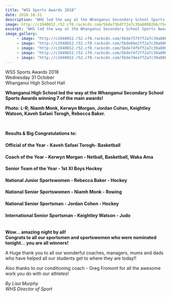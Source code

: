 ```yaml
---
title: "WSS Sports Awards 2018"
date: 2018-10-31
description: "WHS led the way at the Whanganui Secondary School Sports Awards tonight winning 7 of the main awards..."
image: http://c1940652.r52.cf0.rackcdn.com/5bde73bdff2a7c39a80002b6/the-six-main-winners300.jpg
excerpt: "WHS led the way at the Whanganui Secondary School Sports Awards tonight winning 7 of the main awards."
image_gallery:
     - image: "http://c1940652.r52.cf0.rackcdn.com/5bde7575ff2a7c39a80002c7/all-the-winners.jpg"
     - image: "http://c1940652.r52.cf0.rackcdn.com/5bde6be2ff2a7c39a80002b4/the-six-main-winners.jpg"
     - image: "http://c1940652.r52.cf0.rackcdn.com/5bde74fbff2a7c39a80002bc/hockey-team.jpg"
     - image: "http://c1940652.r52.cf0.rackcdn.com/5bde74f2ff2a7c39a80002ba/hockey-boys-not-sure.jpg"
     - image: "http://c1940652.r52.cf0.rackcdn.com/5bde74eaff2a7c39a80002b8/hockey-3-boys.jpg"
---
```


<p>WSS Sports Awards 2018<br />Wednesday 31 October<br />Whanganui High School Hall</p>
<p><strong>Whanganui High School led the way at the Whanganui Secondary School Sports Awards winning 7 of the main awards!</strong><span>&nbsp;</span></p>
<p><span><strong>Photo: L-R; Niamh Monk, Kerwyn Morgan, Jordan Cohen, Keightley Watson, Kaveh Safaei Torogh, Rebecca Baker.</strong></span></p>
<p><strong><br /></strong></p>
<p><strong><strong>Results &amp;</strong>&nbsp;Big Congratulations to:</strong></p>
<h4>Official of the Year - Kaveh Safaei Torogh- Basketball&nbsp;</h4>
<h4>Coach of the Year - Kerwyn Morgan - Netball, Basketball, Waka Ama</h4>
<h4>Senior Team of the Year - 1st XI Boys Hockey</h4>
<h4>National Junior Sportswomen - Rebecca Baker - Hockey</h4>
<h4 class="text_exposed_show">National Senior Sportswomen - Niamh Monk - Rowing</h4>
<h4 class="text_exposed_show">National Senior Sportsman - Jordan Cohen - Hockey</h4>
<h4 class="text_exposed_show">International Senior Sportsman - Keightley Watson - Judo</h4>
<p><br /><strong>Wow... amazing night by all!</strong>&nbsp;<br /><strong>Congrats to all our sportsmen and sportswomen who were nominated tonight... you are all winners!</strong></p>
<p>A Huge thank you to all our wonderful coaches, managers, mums and dads who have helped all our students get to where they are today!!&nbsp;</p>
<p>Also thanks to our conditioning coach - Greg Fromont for all the awesome work you do with our athletes!</p>
<p><em><span class="_5mfr"><span class="_6qdm">By Lisa Murphy<br /></span></span></em><em><span class="_5mfr"><span class="_6qdm">WHS Director of Sport</span></span></em></p>

